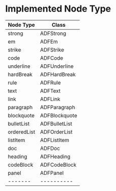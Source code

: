 # Implemented Node Type

| Node Type   | Class         |
|-------------|---------------|
| strong      | ADFStrong     |
| em          | ADFEm         |
| strike      | ADFStrike     |
| code        | ADFCode       |
| underline   | ADFUnderline  |
| hardBreak   | ADFHardBreak  |
| rule        | ADFRule       |
| text        | ADFText       |
| link        | ADFLink       |
| paragraph   | ADFParagraph  |
| blockquote  | ADFBlockquote |
| bulletList  | ADFBulletList |
| orderedList | ADFOrderList  |
| listItem    | ADFListItem   |
| doc         | ADFDoc        |
| heading     | ADFHeading    |
| codeBlock   | ADFCodeBlock  |
| panel       | ADFPanel      |
| -------     | ----------    |